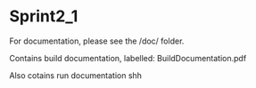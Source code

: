 Sprint2_1
=========

For documentation, please see the /doc/ folder.

Contains build documentation, labelled: BuildDocumentation.pdf

Also cotains run documentation
shh

